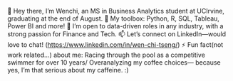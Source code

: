 👋 Hey there, I’m Wenchi, an MS in Business Analytics student at UCIrvine, graduating at the end of August.
🌱 My toolbox: Python, R, SQL, Tableau, Power BI and more!
💞️ I’m open to data-driven roles in any industry, with a strong passion for Finance and Tech.
📫 Let’s connect on LinkedIn—would love to chat! (https://www.linkedin.com/in/wen-chi-tseng/)
⚡ Fun fact(not work related...) about me: Racing through the pool as a competitive swimmer for over 10 years/ Overanalyzing my coffee choices— because yes, I’m that serious about my caffeine. :)

<!---
wenchitseng/wenchitseng is a ✨ special ✨ repository because its `README.md` (this file) appears on your GitHub profile.
You can click the Preview link to take a look at your changes.
--->
